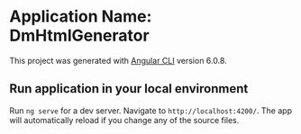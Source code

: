 # Application Name: DmHtmlGenerator

This project was generated with [Angular CLI](https://github.com/angular/angular-cli) version 6.0.8.

## Run application in your local environment

Run `ng serve` for a dev server. Navigate to `http://localhost:4200/`. The app will automatically reload if you change any of the source files.
